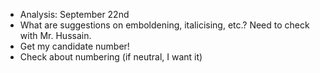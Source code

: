 * Analysis: September 22nd
* What are suggestions on emboldening, italicising, etc.? Need to check with Mr.
  Hussain.
* Get my candidate number!
* Check about numbering (if neutral, I want it)
